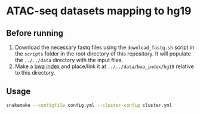# ATAC-seq datasets mapping to hg19
## Before running

1. Download the necessary fastq files using the `download_fastq.sh` script in the `scripts` folder in the root directory of this repository. It will populate the `../../data` directory with the input files.
2. Make a [bwa index](http://bio-bwa.sourceforge.net/bwa.shtml) and place/link it at `../../data/bwa_index/hg19` relative to this directory.

## Usage

```sh
snakemake --configfile config.yml --cluster-config cluster.yml
```
